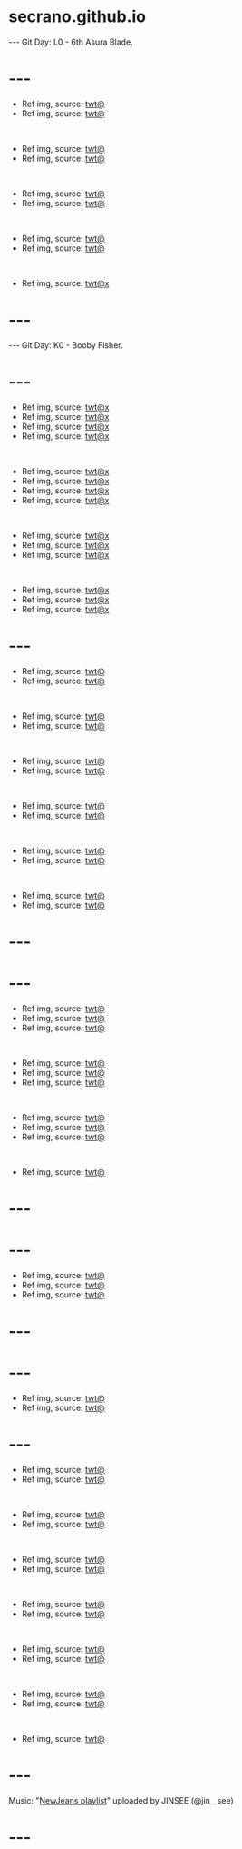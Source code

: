 # secrano.github.io

--- Git Day: L0 - 6th Asura Blade.

# ---

- Ref img, source: [twt@](https://x.com/beensmoked/status/1841632957447983385)
- Ref img, source: [twt@](https://x.com/Kuroneko__x/status/1841539625866952754)

<br/>

- Ref img, source: [twt@](https://x.com/thegamersjoint/status/1841617826479800365)
- Ref img, source: [twt@](https://x.com/cactuspitt/status/1841625923306786902)

<br/>

- Ref img, source: [twt@](https://x.com/beensmoked/status/1841620940259574195)
- Ref img, source: [twt@](https://x.com/DiscoTFT/status/1841653360417448073)

<br/>

- Ref img, source: [twt@](https://x.com/romagoesinsane/status/1841484950832378307)
- Ref img, source: [twt@](https://x.com/nitezintodreamz/status/1841650815364149732)

<br/>

- Ref img, source: [twt@x](https://x.com/kirachem/status/1840591905928937553)

# ---

--- Git Day: K0 - Booby Fisher.

# ---

- Ref img, source: [twt@x](https://x.com/blader/status/1841198030051229831)
- Ref img, source: [twt@x](https://x.com/Mhdfattal111Al/status/1841156840635208181)
- Ref img, source: [twt@x](https://x.com/Miyandraw/status/1841149134453018624)
- Ref img, source: [twt@x](https://x.com/PostsOfCats/status/1840989101756916002)

<br/>

- Ref img, source: [twt@x](https://x.com/realpewpiece/status/1841121831320703070)
- Ref img, source: [twt@x](https://x.com/beensmoked/status/1840984870190821578)
- Ref img, source: [twt@x](https://x.com/views09/status/1841023555972014173)
- Ref img, source: [twt@x](https://x.com/buitengebieden/status/1840827265124282687)

<br/>

- Ref img, source: [twt@x](https://x.com/Miyandraw/status/1841158247073689696)
- Ref img, source: [twt@x](https://x.com/miboso__/status/1841171253316751362)
- Ref img, source: [twt@x](https://x.com/tifastrfe/status/1841138734399643716)

<br/>

- Ref img, source: [twt@x](https://x.com/kamipapa2/status/1840918042865516858)
- Ref img, source: [twt@x](https://x.com/jammybear21/status/1841055517067919799)
- Ref img, source: [twt@x](https://x.com/ShouldHaveCat/status/1840866753582121316)

# ---

- Ref img, source: [twt@](https://www.youtube.com/watch?v=-QACREXoI9w)
- Ref img, source: [twt@](https://x.com/birdman46049238/status/1840709470974013670)

<br/>

- Ref img, source: [twt@](https://x.com/Hahm_Taena/status/1840756414031302716)
- Ref img, source: [twt@](https://x.com/zampy68/status/1840700537185952232)

<br/>

- Ref img, source: [twt@](https://x.com/black_hound1980/status/1840995029453791297)
- Ref img, source: [twt@](https://x.com/ArtFromRachel/status/1840823547264188523)

<br/>

- Ref img, source: [twt@](https://x.com/DanKantori/status/1840841571278725606)
- Ref img, source: [twt@](https://x.com/int6wn/status/1840939957378261144)

<br/>

- Ref img, source: [twt@](https://x.com/cIoudgf/status/1840638997359476881)
- Ref img, source: [twt@](https://x.com/DNordhaug/status/1840753245049749576)

<br/>

- Ref img, source: [twt@](https://x.com/Sreliata/status/1840785630378266885)
- Ref img, source: [twt@](https://x.com/miboso__/status/1840968362240930251)

# ---
# ---

- Ref img, source: [twt@](https://www.youtube.com/watch?v=wMtcTwWS1mI)
- Ref img, source: [twt@](https://www.youtube.com/watch?v=ZF4T833lln4)
- Ref img, source: [twt@](https://www.youtube.com/watch?v=IIrCrGAX03Y)

<br/>

- Ref img, source: [twt@](https://www.youtube.com/watch?v=EsHQB9gT96k)
- Ref img, source: [twt@](https://x.com/oomfatuation/status/1840260240392237450)
- Ref img, source: [twt@](https://x.com/kawaii_roid/status/1840520003998912928)

<br/>

- Ref img, source: [twt@](https://x.com/lunartifa/status/1840470584511131766)
- Ref img, source: [twt@](https://x.com/beensmoked/status/1840449337618526608)
- Ref img, source: [twt@](https://x.com/ParasiticEager2/status/1840384490289381530)

<br/>

- Ref img, source: [twt@](https://x.com/northstardoll/status/1840406434149749176)

# ---
# ---

- Ref img, source: [twt@](https://x.com/godmitzu/status/1840016858428186870)
- Ref img, source: [twt@](https://x.com/iamyejyt/status/1839839707108086234)
- Ref img, source: [twt@](https://x.com/PT_CROW/status/1840097226573656577)

# ---

# ---

- Ref img, source: [twt@](https://www.youtube.com/watch?v=5ak-ngHMTd8)
- Ref img, source: [twt@](https://www.youtube.com/watch?v=QHydkEARVKE)

# ---

- Ref img, source: [twt@](https://x.com/NoCatsNoLife_m/status/1839681899494858908)
- Ref img, source: [twt@](https://x.com/Rei_7690/status/1839653229682151747)

<br/>

- Ref img, source: [twt@](https://x.com/NoCatsNoLife_m/status/1839689652477075578)
- Ref img, source: [twt@](https://x.com/Pirat_Nation/status/1839662867835973921)

<br/>

- Ref img, source: [twt@](https://x.com/ta5ylp/status/1839743228582527394)
- Ref img, source: [twt@](https://x.com/PT_CROW/status/1839644252193845360)

<br/>

- Ref img, source: [twt@](https://x.com/PostsOfCats/status/1839313991362912623)
- Ref img, source: [twt@](https://x.com/NoCatsNoLife_m/status/1839955598076719276)

<br/>

- Ref img, source: [twt@](https://x.com/Captain_Phyco/status/1839797420546293760)
- Ref img, source: [twt@](https://x.com/madaomoshiroi/status/1839488379446337606)

<br/>

- Ref img, source: [twt@](https://x.com/fopminui/status/1839714806128951649)
- Ref img, source: [twt@](https://x.com/buitengebieden/status/1839935783693603232)

<br/>

- Ref img, source: [twt@](https://x.com/zQR9GDi0Jr39594/status/1839967648572158329)

# ---
Music: "[NewJeans playlist](https://www.youtube.com/watch?v=f1WuPpDA5fo)" uploaded by JINSEE (@jin__see)
# ---
